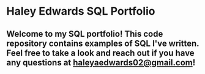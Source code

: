 # Haley Edwards SQL Portfolio

## Welcome to my SQL portfolio! This code repository contains examples of SQL I've written. Feel free to take a look and reach out if you have any questions at haleyaedwards02@gmail.com!
